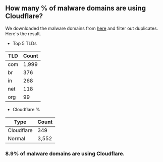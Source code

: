 ## How many % of malware domains are using Cloudflare?


We downloaded the malware domains from [here](https://urlhaus.abuse.ch) and filter out duplicates.
Here's the result.


[//]: # (start replacement)


- Top 5 TLDs

| TLD | Count |
| --- | --- |
| com | 1,999 |
| br | 376 |
| in | 268 |
| net | 118 |
| org | 99 |


- Cloudflare %

| Type | Count |
| --- | --- |
| Cloudflare | 349 |
| Normal | 3,552 |


### 8.9% of malware domains are using Cloudflare.
